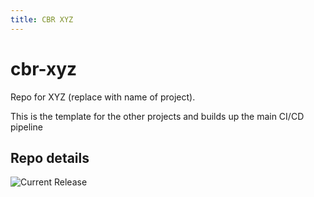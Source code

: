 ```yaml
---
title: CBR XYZ
---
```


# cbr-xyz
Repo for XYZ (replace with name of project). 

This is the template for the other projects and builds up the main CI/CD pipeline


## Repo details

![Current Release](https://img.shields.io/badge/release-v0.3.1-blue)

